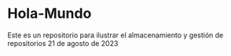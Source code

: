 # Hola-Mundo
Este es un repositorio para ilustrar el almacenamiento y gestión de repositorios 
21 de agosto de 2023
